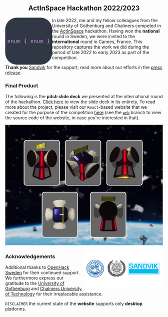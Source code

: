 <h2 align="center">ActInSpace Hackathon 2022/2023</h2>

<img align="left" src="exp/double_enum.png" width=150 height=150>

In late 2022, me and my fellow colleagues from the University of Gothenburg
and Chalmers competed in the [ActInSpace](https://actinspace.org/) hackathon.
Having won the **national** round in Sweden, we were invited to the
**international** round in Cannes, France. This repository captures the work we
did during the period of late 2022 to early 2023 as part of the competition.

**Thank you** [Sandvik](https://www.home.sandvik/en/) for the support; read
more about our efforts in the [press
release](https://www.home.sandvik/en/stories/articles/2023/03/waste-collecting-robot-at-hackathon/).

<h3>Final Product</h3>

The following is the **pitch slide deck** we presented at the international round of
the hackathon. [Click here](https://www.canva.com/design/DAFZ6CNneDE/view?embed#2)
to view the slide deck in its entirety. To read more about the project, please
visit our `React`-based website that we created for the purpose of the
competition [here](https://michalspano.com/doubleEnum/) (see
the [`web`](https://github.com/michalspano/doubleEnum/tree/web) branch to view
the source code of the website, in case you're interested in that).

<p align="center">
  <img src="exp/product_demo.png" width=auto height=auto>
</p>

<img align="right" src="exp/sponsors.png" width=256 height=auto>

<h3>Acknowledgements</h3>

Additional thanks to [OpenHack Sweden](https://www.openhack.io/events/) for
their continued support. We furthermore express our gratitude to the
[University of Gothenburg](https://www.gu.se/) and [Chalmers University of
Technology](https://www.chalmers.se/) for their irreplacable assistance.

<code>DISCLAIMER</code> the current state of the <b>website</b> supports only
<b>desktop</b> platforms.
